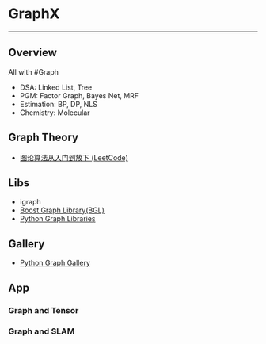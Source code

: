 # GraphX

---

## Overview

All with #Graph

* DSA: Linked List, Tree
* PGM: Factor Graph, Bayes Net, MRF 
* Estimation: BP, DP, NLS
* Chemistry: Molecular


## Graph Theory

* [图论算法从入门到放下 (LeetCode)](https://leetcode.cn/circle/discuss/FyPTTM/)


## Libs

- igraph
- [Boost Graph Library(BGL)](https://github.com/boostorg/graph)
- [Python Graph Libraries](https://wiki.python.org/moin/PythonGraphLibraries)


## Gallery

- [Python Graph Gallery](https://python-graph-gallery.com/)


## App

### Graph and Tensor

### Graph and SLAM